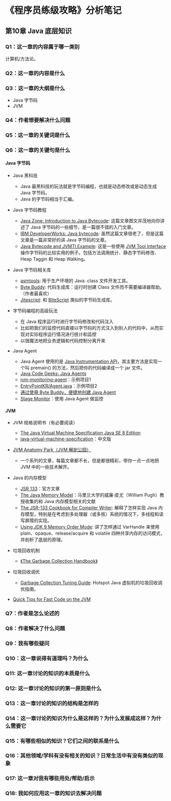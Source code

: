 # 《程序员练级攻略》分析笔记

## 第10章 Java 底层知识

### Q1：这一章的内容属于哪一类别

计算机/方法论。

### Q2：这一章的内容是什么

### Q3：这一章的大纲是什么

- Java 字节码
- JVM

### Q4：作者想要解决什么问题

### Q5：这一章的关键词是什么

### Q6：这一章的关键句是什么

#### Java 字节码

- Java 黑科技
  - Java 最黑科技的玩法就是字节码编程，也就是动态修改或是动态生成 Java 字节码。
  - Java 的字节码相当于汇编。

- Java 字节码教程
  - [Java Zone: Introduction to Java Bytecode][1]: 这篇文章图文并茂地向你讲述了 Java 字节码的一些细节，是一篇很不错的入门文章。
  - [IBM DeveloperWorks: Java bytecode][2]: 虽然这篇文章很老了，但是这篇文章是一篇非常好的讲 Java 字节码的文章。
  - [Java Bytecode and JVMTI Example][3]: 这是一些使用 [JVM Tool Interface][23] 操作字节码的比较实用的例子。包括方法调用统计、静态字节码修改、Heap Taggin 和 Heap Walking。

- Java 字节码相关库
  - [asmtools][4]: 用于生产环境的 Java .class 文件开发工具。
  - [Byte Buddy][5]: 代码生成库：运行时创建 Class 文件而不需要编译器帮助。（作者最喜欢）
  - [Jitescript][6]: 和 [BiteScript][24] 类似的字节码生成库。

- 字节码编程的高级玩法
  - 在 Java 程序运行时进行字节码修改和代码注入
  - 比如把我们的监控代码直接以字节码的方式注入到别人的代码中，从而实现对实际程序运行情况进行统计和监控
  - 以很魔法地把业务逻辑和代码控制分离开来

- Java Agent
  - Java Agent 使用的是 [Java Instrumentation API][7]，其主要方法是实现一个叫 premain() 的方法，然后把你的代码编译成一个 jar 文件。
  - [Java Code Geeks: Java Agents][8]
  - [jvm-monitoring-agent][9]：示例项目1
  - [EntryPointKR/Agent.java][10]：示例项目2
  - [通过使用 Byte Buddy，便捷地创建 Java Agent][11]
  - [Stage Monitor][12]：使用 Java Agent 做监控

#### JVM

- JVM 规格说明书（有必要阅读）
  - [The Java Virtual Machine Specification Java SE 8 Edition][13]
  - [java-virtual-machine-specification][14]：中文版

- [JVM Anatomy Park（JVM 解剖公园）][15]
  - 一个系列的文章，每篇文章都不长，但是都很精彩，带你一点一点地把 JVM 中的一些技术解开。

- Java 的内存模型
  - [JSR 133][16]：官方文章
  - [The Java Memory Model][17]：马里兰大学的威廉·皮尤（William Pugh）教授收集的和 Java 内存模型相关的文献 
  - [The JSR-133 Cookbook for Compiler Writer][18]: 解释了怎样实现 Java 内存模型，特别是在考虑到多处理器（或多核）系统的情况下，多线程和读写屏障的实现。
  - [Using JDK 9 Memory Order Mode][19]: 讲了怎样通过 VarHandle 来使用 plain、opaque、release/acquire 和 volatile 四种共享内存的访问模式，并剖析了底层的原理。

- 垃圾回收机制
  - [《The Garbage Collection Handbook》][20]

- 垃圾回收调优
  - [Garbage Collection Tuning Guide][21]: Hotspot Java 虚拟机的垃圾回收调优指南。

- [Quick Tips for Fast Code on the JVM][22]

### Q7：作者是怎么论述的

### Q8：作者解决了什么问题

### Q9：我有哪些疑问

### Q10：这一章说得有道理吗？为什么

### Q11: 这一章讨论的知识的本质是什么

### Q12: 这一章讨论的知识的第一原则是什么

### Q13：这一章讨论的知识的结构是怎样的

### Q14：这一章讨论的知识为什么是这样的？为什么发展成这样？为什么需要它

### Q15：有哪些相似的知识？它们之间的联系是什么

### Q16：其他领域/学科有没有相关的知识？日常生活中有没有类似的现象

### Q17: 这一章对我有哪些用处/帮助/启示

### Q18: 我如何应用这一章的知识去解决问题

  [1]: https://dzone.com/articles/introduction-to-java-bytecode
  [2]: https://developer.ibm.com/technologies/web-development/
  [3]: https://github.com/jon-bell/bytecode-examples
  [4]: https://wiki.openjdk.org/display/CodeTools/asmtools
  [5]: http://bytebuddy.net/#/
  [6]: https://github.com/qmx/jitescript
  [7]: https://stackoverflow.com/questions/11898566/tutorials-about-javaagents
  [8]: https://www.javacodegeeks.com/2015/09/java-agents.html
  [9]: https://github.com/toptal/jvm-monitoring-agent
  [10]: https://gist.github.com/EntryPointKR/152f089f6f3884047abcd19d39297c9e
  [11]: https://www.infoq.cn/article/Easily-Create-Java-Agents-with-ByteBuddy/
  [12]: https://www.stagemonitor.org/
  [13]: https://docs.oracle.com/javase/specs/jvms/se8/jvms8.pdf
  [14]: https://github.com/waylau/java-virtual-machine-specification
  [15]: https://shipilev.net/jvm/anatomy-quarks/
  [16]: https://www.jcp.org/en/jsr/detail?id=133
  [17]: http://www.cs.umd.edu/~pugh/java/memoryModel/
  [18]: https://gee.cs.oswego.edu/dl/jmm/cookbook.html
  [19]: https://gee.cs.oswego.edu/dl/html/j9mm.html
  [20]: https://book.douban.com/subject/6809987/
  [21]: https://book.douban.com/subject/26740958/
  [22]: https://docs.oracle.com/javase/8/docs/technotes/guides/vm/gctuning/
  [23]: https://docs.oracle.com/javase/7/docs/platform/jvmti/jvmti.html
  [24]: https://github.com/headius/bitescript
